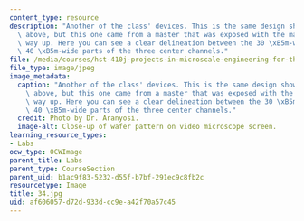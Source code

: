 ```yaml
---
content_type: resource
description: "Another of the class' devices. This is the same design shown two photos\
  \ above, but this one came from a master that was exposed with the mask the right\
  \ way up. Here you can see a clear delineation between the 30 \xB5m-wide and the\
  \ 40 \xB5m-wide parts of the three center channels."
file: /media/courses/hst-410j-projects-in-microscale-engineering-for-the-life-sciences-spring-2007/af606057d72d933dcc9ea42f70a57c45_34.jpg
file_type: image/jpeg
image_metadata:
  caption: "Another of the class' devices. This is the same design shown two photos\
    \ above, but this one came from a master that was exposed with the mask the right\
    \ way up. Here you can see a clear delineation between the 30 \xB5m-wide and the\
    \ 40 \xB5m-wide parts of the three center channels."
  credit: Photo by Dr. Aranyosi.
  image-alt: Close-up of wafer pattern on video microscope screen.
learning_resource_types:
- Labs
ocw_type: OCWImage
parent_title: Labs
parent_type: CourseSection
parent_uid: b1ac9f83-5232-d55f-b7bf-291ec9c8fb2c
resourcetype: Image
title: 34.jpg
uid: af606057-d72d-933d-cc9e-a42f70a57c45
---
```


